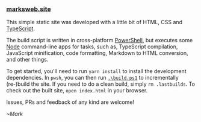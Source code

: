 ### [marksweb.site](https://marksweb.site)

This simple static site was developed with a little bit of HTML, CSS and [TypeScript](https://www.typescriptlang.org/).

The build script is written in cross-platform [PowerShell](https://github.com/powershell/powershell), but executes some [Node](https://nodejs.org) command-line apps for tasks, such as, TypeScript compilation, JavaScript minification, code formatting, Markdown to HTML conversion, and other things.

To get started, you'll need to run `yarn install` to install the development dependencies. In `pwsh`, you can then run [`.\build.ps1`](build.ps1) to incrementally (re-)build the site. If you need to do a clean build, simply `rm .lastbuilds`. To check out the built site, `open index.html` in your browser.

Issues, PRs and feedback of any kind are welcome!

_~Mark_
